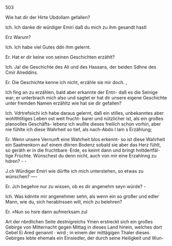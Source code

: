 503

Wie hat dir der Hirte Ubdollam gefallen?

Ich. Ich danke dir würdiger Emiri daß du mich zu
ihm gesandt hastl

Erz Warum?

Ich. Ich habe viel Gutes ddn ihm gelernt.

Er. Hat er dir keine von seinen Geschichten erzählt?

Ich. Ja! die Geschichte des Ali und des Hassans,
der beiden Sdhne des Cmir Alreddins.

Er. Die Geschichte kenne ich nicht, erzähle sie mir doch. ,

Ich fing an zu erzählen, bald aber erkannte der Entn-
daß es die Seinige war; er unterbrach mich also und sagtet
er hat dir unsere eigene Geschichte unter fremden Namen
erzähltz wie hat sie dir gefallen?

Ich. Vdrtrefsiichi ich habe daraus gelernt, daß ein
stilles, unbekanntes aber wohlthtitiges Leben ost weit frucht-
barer und nützlicher ist, als ein großes planoolles Geschäfts-
lebenz ich wußte dieses freilich schon vorhin, aber nie fühlte
ich diese Wahrheit so tief, als nach-Abdo l lam s Erzählung;

Er. Wenn unsere Vernunft eine Wahrheit blos erkennt-
so ist diese Wahrheit ein Saatnenkorn auf einem dtirren
Bodenz sobald sie aber das Herz fühlt, so geräth er in
die fruchtbare ·Erde, es keimt dann und bringt hnttdertfäl-
tige Früchte. Wünschest du denn nicht, auch von mir eine
Erzahlnng zu hdren? - -

J.ch Würdiger Emiri wie dürfte ich mich unterstehen,
so etwas zu wünschen? —-

Er. Jch begehre nur zu wissen, ob es dir angenehm
seyn würde? -

Ich. Was kdnnte mir angenehmer sehn, als wenn ein
so großer und edler Mann, wie du, sich herablnssen will,
mich zu belehren?

Er. »Nun so hsre dann aufmerksam zul

Art der nbrdlichen Seite destnigreichs Ymen erstreckt
sich ein großes Gebirge von Mitternacht gegen Mittag in
dieses Land hinein, welches dort Gebel Ei Ared genannt ·
wird ; in einem der mittägigen Thaler dieses Gebirges lebte
ehemals ein Einsiedler, der durch seine Heiligkeit und Wun-

